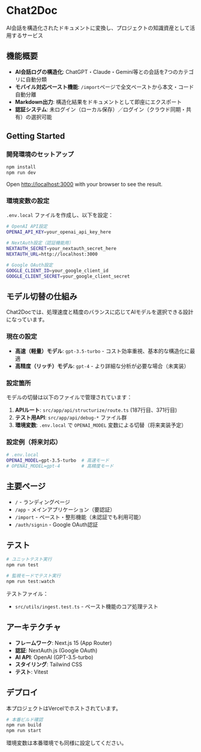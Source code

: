 # Chat2Doc

AI会話を構造化されたドキュメントに変換し、プロジェクトの知識資産として活用するサービス

## 機能概要

- **AI会話ログの構造化**: ChatGPT・Claude・Gemini等との会話を7つのカテゴリに自動分類
- **モバイル対応ペースト機能**: `/import`ページで全文ペーストから本文・コード自動分離
- **Markdown出力**: 構造化結果をドキュメントとして即座にエクスポート
- **認証システム**: 未ログイン（ローカル保存）／ログイン（クラウド同期・共有）の選択可能

## Getting Started

### 開発環境のセットアップ

```bash
npm install
npm run dev
```

Open [http://localhost:3000](http://localhost:3000) with your browser to see the result.

### 環境変数の設定

`.env.local` ファイルを作成し、以下を設定：

```bash
# OpenAI API設定
OPENAI_API_KEY=your_openai_api_key_here

# NextAuth設定（認証機能用）
NEXTAUTH_SECRET=your_nextauth_secret_here
NEXTAUTH_URL=http://localhost:3000

# Google OAuth設定
GOOGLE_CLIENT_ID=your_google_client_id
GOOGLE_CLIENT_SECRET=your_google_client_secret
```

## モデル切替の仕組み

Chat2Docでは、処理速度と精度のバランスに応じてAIモデルを選択できる設計になっています。

### 現在の設定

- **高速（軽量）モデル**: `gpt-3.5-turbo` - コスト効率重視、基本的な構造化に最適
- **高精度（リッチ）モデル**: `gpt-4` - より詳細な分析が必要な場合（未実装）

### 設定箇所

モデルの切替は以下のファイルで管理されています：

1. **APIルート**: `src/app/api/structurize/route.ts` (187行目、371行目)
2. **テスト用API**: `src/app/api/debug-*` ファイル群
3. **環境変数**: `.env.local` で `OPENAI_MODEL` 変数による切替（将来実装予定）

### 設定例（将来対応）

```bash
# .env.local
OPENAI_MODEL=gpt-3.5-turbo  # 高速モード
# OPENAI_MODEL=gpt-4        # 高精度モード
```

## 主要ページ

- `/` - ランディングページ
- `/app` - メインアプリケーション（要認証）
- `/import` - ペースト・整形機能（未認証でも利用可能）
- `/auth/signin` - Google OAuth認証

## テスト

```bash
# ユニットテスト実行
npm run test

# 監視モードでテスト実行
npm run test:watch
```

テストファイル：
- `src/utils/ingest.test.ts` - ペースト機能のコア処理テスト

## アーキテクチャ

- **フレームワーク**: Next.js 15 (App Router)
- **認証**: NextAuth.js (Google OAuth)
- **AI API**: OpenAI (GPT-3.5-turbo)
- **スタイリング**: Tailwind CSS
- **テスト**: Vitest

## デプロイ

本プロジェクトはVercelでホストされています。

```bash
# 本番ビルド確認
npm run build
npm run start
```

環境変数は本番環境でも同様に設定してください。
